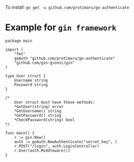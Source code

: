To install: ```go get -u github.com/protimaru/go-authenticate```
# Example for ```gin framework```
```
package main

import (
    "fmt"
    goAuth "github.com/protimaru/go-authenticate"
    "github.com/gin-gionic/gin"
)

type User struct {
    Username string
    Password string
}

/* 
    User struct must have these methods:
    *GetUser(string) error
	*GetUsername() string
	*GetPassword() string
	*CheckPassword(string) bool 
*/

func main() {
    r := gin.New()
    auth := goAuth.NewAuthenticate("secret_key", )
    r.POST("/login", auth.LoginController)
    r.User(auth.Middleware())
}
```